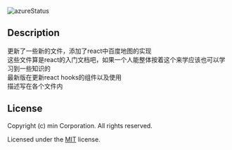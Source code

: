 ![azureStatus](https://mintext.visualstudio.com/react-learn-file/_apis/build/status/INTMIN.react-learn-file?branchName=master "azure")  
## Description
更新了一些新的文件，添加了react中百度地图的实现  
这些文件算是react的入门文档吧，如果一个人能整体按着这个来学应该也可以学习到一些知识的  
最新版在更新react hooks的组件以及使用   
描述写在各个文件内

## License

Copyright (c) min Corporation. All rights reserved.

Licensed under the [MIT](LICENSE.txt) license.
